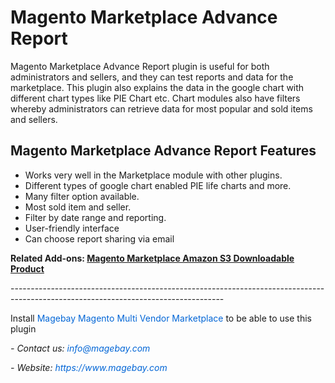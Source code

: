 <h1>Magento Marketplace Advance Report</h1>

<p>Magento Marketplace Advance Report plugin is useful for both administrators and sellers, and they can test reports and data for the marketplace. This plugin also explains the data in the google chart with different chart types like PIE Chart etc. Chart modules also have filters whereby administrators can retrieve data for most popular and sold items and sellers.</p>

<h2>Magento Marketplace Advance Report Features</h2>

<ul>
	<li>Works very well in the Marketplace module with other plugins.</li>
	<li>Different types of google chart enabled PIE life charts and more.</li>
	<li>Many filter option available.</li>
	<li>Most sold item and seller.</li>
	<li>Filter by date range and reporting.</li>
	<li>User-friendly interface</li>
	<li>Can choose report sharing via email</li>
</ul>

<p><strong>Related Add-ons:&nbsp;</strong><a href="https://github.com/magebaycom/magento-marketplace-amazon-downloadable-product"><strong>Magento Marketplace Amazon S3 Downloadable Product</strong></a></p>

<p>-----------------------------------------------------------------------------------------------------------------------------------</p>

<p>Install&nbsp;<a href="https://www.magebay.com/magento-multi-vendor-marketplace-extension" style="box-sizing: border-box; background-color: transparent; color: rgb(3, 102, 214); text-decoration-line: none;">Magebay Magento Multi Vendor Marketplace</a>&nbsp;to be able to use this plugin</p>

<p><em>- Contact&nbsp;us:&nbsp;<a href="mailto:info@magebay.com" style="box-sizing: border-box; background-color: transparent; color: rgb(3, 102, 214); text-decoration-line: none;">info@magebay.com</a></em></p>

<p><em>- Website:&nbsp;<a href="https://www.magebay.com/" style="box-sizing: border-box; background-color: transparent; color: rgb(3, 102, 214); text-decoration-line: none;">https://www.magebay.com</a></em></p>


